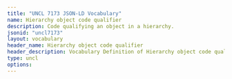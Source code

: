 ```yaml
---
title: "UNCL 7173 JSON-LD Vocabulary"
name: Hierarchy object code qualifier
description: Code qualifying an object in a hierarchy.
jsonid: "uncl7173"
layout: vocabulary
header_name: Hierarchy object code qualifier
header_description: Vocabulary Definition of Hierarchy object code qualifier semantics in HTML format. JSON-LD format is available at [uncl7173.jsonld](/vocabulary/uncl7173.jsonld)
type: uncl
options:
---
```

